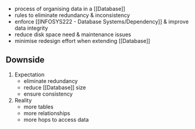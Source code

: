 - process of organising data in a [[Database]]
- rules to eliminate redundancy & inconsistency
- enforce [[INFOSYS222 - Database Systems/Dependency]] & improve data integrity
- reduce disk space need & maintenance issues
- minimise redesign effort when extending [[Database]]

## Downside
1. Expectation
	- eliminate redundancy
	- reduce [[Database]] size
	- ensure consistency
2. Reality
	- more tables
	- more relationships
	- more hops to access data
